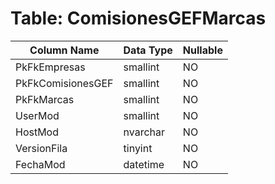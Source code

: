 # Table: ComisionesGEFMarcas

| Column Name | Data Type | Nullable |
|-------------|-----------|----------|
| PkFkEmpresas | smallint | NO |
| PkFkComisionesGEF | smallint | NO |
| PkFkMarcas | smallint | NO |
| UserMod | smallint | NO |
| HostMod | nvarchar | NO |
| VersionFila | tinyint | NO |
| FechaMod | datetime | NO |
